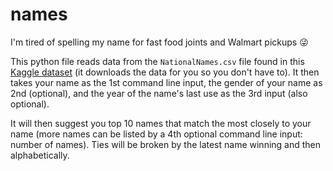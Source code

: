 # names
I'm tired of spelling my name for fast food joints and Walmart pickups :stuck_out_tongue_winking_eye:

This python file reads data from the `NationalNames.csv` file found in this [Kaggle dataset](https://www.kaggle.com/kaggle/us-baby-names?select=NationalNames.csv) (it downloads the data for you so you don't have to). It then takes your name as the 1st command line input, the gender of your name as 2nd (optional), and the year of the name's last use as the 3rd input (also optional).

It will then suggest you top 10 names that match the most closely to your name (more names can be listed by a 4th optional command line input: number of names). Ties will be broken by the latest name winning and then alphabetically.
